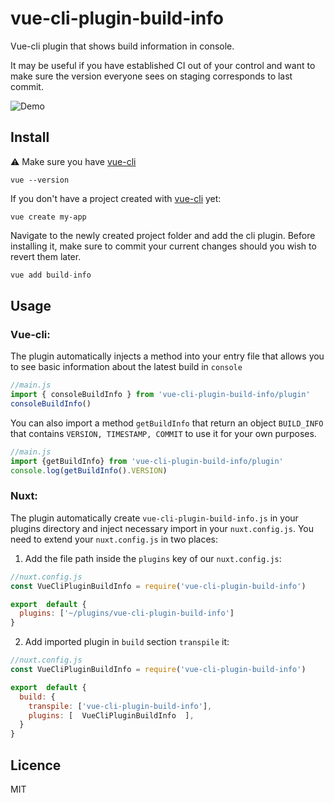 

# vue-cli-plugin-build-info

Vue-cli plugin that shows build information in console.

It may be useful if you have established CI out of your control and want to make sure the version everyone sees on staging corresponds to last commit.

![Demo](docs/demo.png)

## Install
:warning: Make sure you have [vue-cli](https://cli.vuejs.org/)

```
vue --version
```

If you don't have a project created with [vue-cli](https://cli.vuejs.org/) yet:

```
vue create my-app
```

Navigate to the newly created project folder and add the cli plugin. Before installing it, make sure to commit your current changes should you wish to revert them later.

``` js
vue add build-info
```
## Usage

### Vue-cli:
The plugin automatically injects a method into your entry file that allows you to see basic information about the latest build in `console`
``` js
//main.js
import { consoleBuildInfo } from 'vue-cli-plugin-build-info/plugin'
consoleBuildInfo()
```
You can also import a method `getBuildInfo` that return an object `BUILD_INFO` that contains `VERSION, TIMESTAMP, COMMIT` to use it for your own purposes.
``` js
//main.js
import {getBuildInfo} from 'vue-cli-plugin-build-info/plugin'
console.log(getBuildInfo().VERSION)
```
### Nuxt:
The plugin automatically create `vue-cli-plugin-build-info.js` in your plugins directory and inject necessary import in your `nuxt.config.js`. You need to extend your `nuxt.config.js` in two places:

1. Add the file path inside the `plugins` key of our `nuxt.config.js`:
``` js
//nuxt.config.js
const VueCliPluginBuildInfo = require('vue-cli-plugin-build-info')

export  default { 
  plugins: ['~/plugins/vue-cli-plugin-build-info']
}
```
2. Add imported plugin in `build` section `transpile` it:

``` js
//nuxt.config.js
const VueCliPluginBuildInfo = require('vue-cli-plugin-build-info')

export  default { 
  build: {  
    transpile: ['vue-cli-plugin-build-info'],  
    plugins: [  VueCliPluginBuildInfo  ],
  }
}
```
## Licence
MIT
